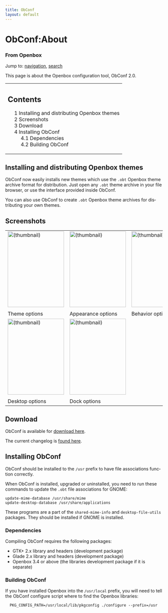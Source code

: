 ```yaml
---
title: ObConf
layout: default
---
```

<a name="top" id="top"></a>
<h1 class="firstHeading">ObConf:About</h1>
<div id="bodyContent">
<h3 id="siteSub">From Openbox</h3>
<div id="contentSub"></div>
<div id="jump-to-nav">Jump to: <a href="#column-one">navigation</a>, <a href="#searchInput">search</a></div>
<div id="mw-content-text" lang="en" dir="ltr" class="mw-content-ltr"><p>This page is about the Openbox configuration tool, ObConf 2.0.
</p>
<table id="toc" class="toc"><tr><td><div id="toctitle"><h2>Contents</h2></div>
<ul>
<li class="toclevel-1 tocsection-1"><a href="#Installing_and_distributing_Openbox_themes"><span class="tocnumber">1</span> <span class="toctext">Installing and distributing Openbox themes</span></a></li>
<li class="toclevel-1 tocsection-2"><a href="#Screenshots"><span class="tocnumber">2</span> <span class="toctext">Screenshots</span></a></li>
<li class="toclevel-1 tocsection-3"><a href="#Download"><span class="tocnumber">3</span> <span class="toctext">Download</span></a></li>
<li class="toclevel-1 tocsection-4"><a href="#Installing_ObConf"><span class="tocnumber">4</span> <span class="toctext">Installing ObConf</span></a>
<ul>
<li class="toclevel-2 tocsection-5"><a href="#Dependencies"><span class="tocnumber">4.1</span> <span class="toctext">Dependencies</span></a></li>
<li class="toclevel-2 tocsection-6"><a href="#Building_ObConf"><span class="tocnumber">4.2</span> <span class="toctext">Building ObConf</span></a></li>
</ul>
</li>
</ul>
</td></tr></table>
<h2> <span class="mw-headline" id="Installing_and_distributing_Openbox_themes"> Installing and distributing Openbox themes </span></h2>
<p>ObConf now easily installs new themes which use the <code>.obt</code> Openbox theme archive format for distribution.  Just open any <code>.obt</code> theme archive in your file browser, or use the interface provided inside ObConf.
</p><p>You can also use ObConf to create <code>.obt</code> Openbox theme archives for distributing your own themes.
</p>
<h2> <span class="mw-headline" id="Screenshots"> Screenshots </span></h2>
<table>
<tr>
<td> <div class="thumb tright"><div class="thumbinner" style="width:182px;"><a href="{{site.baseurl}}/assets/images/obconf/ObConfTheme.png" class="image"><img alt="(thumbnail)" src="{{site.baseurl}}/assets/images/obconf/180px-ObConfTheme.png" width="180" height="242" class="thumbimage"/></a>  <div class="thumbcaption"><div class="magnify"><a href="{{site.baseurl}}/assets/images/obconf/ObConfTheme.png" class="internal" title="Enlarge"><img src="{{site.baseurl}}/assets/images/magnify-clip.png" width="15" height="11" alt=""/></a></div>Theme options</div></div></div>
</td>
<td> <div class="thumb tright"><div class="thumbinner" style="width:182px;"><a href="{{site.baseurl}}/assets/images/obconf/ObConfAppearance.png" class="image"><img alt="(thumbnail)" src="{{site.baseurl}}/assets/images/obconf/180px-ObConfAppearance.png" width="180" height="242" class="thumbimage"/></a>  <div class="thumbcaption"><div class="magnify"><a href="{{site.baseurl}}/assets/images/obconf/ObConfAppearance.png" class="internal" title="Enlarge"><img src="{{site.baseurl}}/assets/images/magnify-clip.png" width="15" height="11" alt=""/></a></div>Appearance options</div></div></div>
</td>
<td> <div class="thumb tright"><div class="thumbinner" style="width:182px;"><a href="{{site.baseurl}}/assets/images/obconf/ObConfBehavior.png" class="image"><img alt="(thumbnail)" src="{{site.baseurl}}/assets/images/obconf/180px-ObConfBehavior.png" width="180" height="242" class="thumbimage"/></a>  <div class="thumbcaption"><div class="magnify"><a href="{{site.baseurl}}/assets/images/obconf/ObConfBehavior.png" class="internal" title="Enlarge"><img src="{{site.baseurl}}/assets/images/magnify-clip.png" width="15" height="11" alt=""/></a></div>Behavior options</div></div></div>
</td></tr>
<tr>
<td> <div class="thumb tright"><div class="thumbinner" style="width:182px;"><a href="{{site.baseurl}}/assets/images/obconf/ObConfDesktops.png" class="image"><img alt="(thumbnail)" src="{{site.baseurl}}/assets/images/obconf/180px-ObConfDesktops.png" width="180" height="242" class="thumbimage"/></a>  <div class="thumbcaption"><div class="magnify"><a href="{{site.baseurl}}/assets/images/obconf/ObConfDesktops.png" class="internal" title="Enlarge"><img src="{{site.baseurl}}/assets/images/magnify-clip.png" width="15" height="11" alt=""/></a></div>Desktop options</div></div></div>
</td>
<td> <div class="thumb tright"><div class="thumbinner" style="width:182px;"><a href="{{site.baseurl}}/assets/images/obconf/ObConfDock.png" class="image"><img alt="(thumbnail)" src="{{site.baseurl}}/assets/images/obconf/180px-ObConfDock.png" width="180" height="242" class="thumbimage"/></a>  <div class="thumbcaption"><div class="magnify"><a href="{{site.baseurl}}/assets/images/obconf/ObConfDock.png" class="internal" title="Enlarge"><img src="{{site.baseurl}}/assets/images/magnify-clip.png" width="15" height="11" alt=""/></a></div>Dock options</div></div></div>
</td></tr>
</table>
<h2> <span class="mw-headline" id="Download"> Download </span></h2>
<p>ObConf is available for <a href="{{site.baseurl}}/download#ObConf_-_Openbox_configuration_tool" title="Openbox:Download"> download here</a>.
</p><p>The current changelog is <a href="{{site.baseurl}}/obconf_changelog" title="ObConf:Changelog"> found here</a>.
</p>
<h2> <span class="mw-headline" id="Installing_ObConf"> Installing ObConf </span></h2>
<p>ObConf should be installed to the <code>/usr</code> prefix to have file associations function correctly.
</p><p>When ObConf is installed, upgraded or uninstalled, you need to run these commands to update the <code>.obt</code> file associations for GNOME:
</p>
<code><pre>
update-mime-database /usr/share/mime
update-desktop-database /usr/share/applications
</pre></code>
<p>These programs are a part of the <code>shared-mime-info</code> and <code>desktop-file-utils</code> packages.  They should be installed if GNOME is installed.
</p>
<h3> <span class="mw-headline" id="Dependencies"> Dependencies </span></h3>
<p>Compiling ObConf requires the following packages:
</p>
<ul><li> GTK+ 2.x library and headers (development package)
</li><li> Glade 2.x library and headers (development package)
</li><li> Openbox 3.4 or above (the libraries development package if it is separate)
</li></ul>
<h3> <span class="mw-headline" id="Building_ObConf"> Building ObConf </span></h3>
<p>If you have installed Openbox into the <code>/usr/local</code> prefix, you will need to tell the ObConf configure script where to find the Openbox libraries:
</p>
<code><pre>
  PKG_CONFIG_PATH=/usr/local/lib/pkgconfig ./configure --prefix=/usr
</pre></code>
</div>
